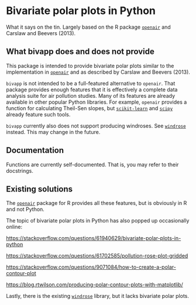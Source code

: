 # Bivariate polar plots in Python
What it says on the tin. Largely based on the R package [`openair`](https://github.com/openair-project/openair/tree/master) and Carslaw and Beevers (2013).

## What bivapp does and does not provide
This package is intended to provide bivariate polar plots similar to the implementation in [`openair`](https://github.com/openair-project/openair/tree/master) and as described by Carslaw and Beevers (2013).

`bivapp` is not intended to be a full-featured alternative to `openair`. That package provides enough features that it is effectively a complete data analysis suite for air pollution studies. Many of its features are already available in other popular Python libraries. For example, `openair` provides a function for calculating Theil-Sen slopes, but [`scikit-learn`](https://scikit-learn.org/stable/auto_examples/linear_model/plot_theilsen.html) and [`scipy`](https://docs.scipy.org/doc/scipy/reference/generated/scipy.stats.theilslopes.html) already feature such tools.

`bivapp` currently also does not support producing windroses. See [`windrose`](https://github.com/python-windrose/windrose) instead. This may change in the future.

## Documentation
Functions are currently self-documented. That is, you may refer to their docstrings.

## Existing solutions
The [`openair`](https://github.com/openair-project/openair/tree/master) package for R provides all these features, but is obviously in R and not Python.

The topic of bivariate polar plots in Python has also popped up occasionally online:

https://stackoverflow.com/questions/61940629/bivariate-polar-plots-in-python

https://stackoverflow.com/questions/61702585/pollution-rose-plot-gridded

https://stackoverflow.com/questions/9071084/how-to-create-a-polar-contour-plot

https://blog.rtwilson.com/producing-polar-contour-plots-with-matplotlib/

Lastly, there is the existing [`windrose`](https://github.com/python-windrose/windrose) library, but it lacks bivariate polar plots.
